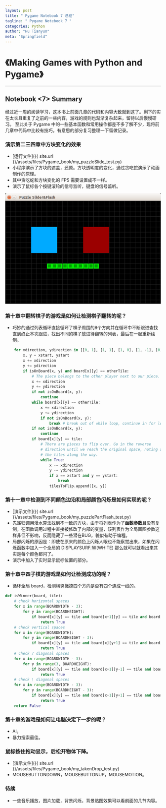 ```yaml
---
layout: post
title: " Pygame Notebook 7 总结"
tagline: " Pygame Notebook 7 "
categories: Python
author: "Hu Tianyun"
meta: "Springfield"
---
```


# 《Making Games with Python and Pygame》

*********************************************

## Notebook <7> Summary
经过近一周的阅读学习，这本书上前面几章的代码和内容大致就到这了。剩下的实在太长且重复了之前的一些内容，游戏的规则也渐渐复杂起来，留待以后慢慢研习。
至此关于 Pygame 中的一些基本函数和常用操作都差不多了解不少，现将前几章中代码中比较有技巧，有意思的部分复习整理一下留做记录。

### 演示第二三四章中方块变化的效果
 *  [运行文件]({{ site.url }}/assets/files/Pygame_book/my_puzzleSlide_test.py)  
 *  小程序演示了方块的遮盖，还原。方块透明度的变化，通过贪吃蛇演示了动画制作的原理。
 *  其中贪吃蛇和方块变化的 FPS 需要设置成不一样。
 *  演示了鼠标各个按键滚轮的信号监听，键盘的信号监听。

![演示图](/post_img/puzzle_slide.png  "演示图")

### 第十章中翻转棋子的游戏是如何让检测棋子翻转的呢？
 *  巧妙的通过列表循环直接循环了棋子周围的8个方向并在循环中不断跟进查找直到终止本次跟进，找出不同的棋子放进待翻转的列表，最后在一起重新绘制。


```Python
	for xdirection, ydirection in [[0, 1], [1, 1], [1, 0], [1, -1], [0, -1], [-1, -1], [-1, 0], [-1, 1]]:
		x, y = xstart, ystart
		x += xdirection
		y += ydirection
		if isOnBoard(x, y) and board[x][y] == otherTile:
			# The piece belongs to the other player next to our piece.
			x += xdirection
			y += ydirection
			if not isOnBoard(x, y):
				continue
			while board[x][y] == otherTile:
				x += xdirection
				y += ydirection
				if not isOnBoard(x, y):
					break # break out of while loop, continue in for loop
			if not isOnBoard(x, y):
				continue
			if board[x][y] == tile:
				# There are pieces to flip over. Go in the reverse
				# direction until we reach the original space, noting all
				# the tiles along the way.
				while True:
					x -= xdirection
					y -= ydirection
					if x == xstart and y == ystart:
						break
					tilesToFlip.append([x, y])
```
 
### 第十一章中检测到不同颜色边沿和局部颜色闪烁是如何实现的呢？
 *  [演示文件]({{ site.url }}/assets/files/Pygame_book/my_puzzlePartFlash_test.py)  
 *  先递归调用漫水算法找到不一致的方块，由于将列表作为了**函数参数**且没有复制，在函数调用过程中直接被修改了内部的变量，该列表作为全局画图参数这样非但不影响，反而隐藏了一些潜在BUG，貌似有助于编程。
 *  局部闪烁的原因是：即使在原来的颜色上闪烁人眼也不能察觉出来，如果在闪烁函数中加入一个全局的 DISPLAYSURF.fill(WHITE) 那么就可以就看出来其实是每个颜色都闪了。
 *  演示中加入了实时显示鼠标位置的部分。


### 第十章中四子棋的游戏是如何让检测成功的呢？
 *  循环全局 board，检测横竖撇捺四个方向是否有四个连成一线的。

```Python
def isWinner(board, tile):
	# check horizontal spaces
	for x in range(BOARDWIDTH - 3):
		for y in range(BOARDHEIGHT):
			if board[x][y] == tile and board[x+1][y] == tile and board[x+2][y] == tile and board[x+3][y] == tile:
				return True
	# check vertical spaces
	for x in range(BOARDWIDTH):
		for y in range(BOARDHEIGHT - 3):
			if board[x][y] == tile and board[x][y+1] == tile and board[x][y+2] == tile and board[x][y+3] == tile:
				return True
	# check / diagonal spaces
	for x in range(BOARDWIDTH - 3):
		for y in range(3, BOARDHEIGHT):
			if board[x][y] == tile and board[x+1][y-1] == tile and board[x+2][y-2] == tile and board[x+3][y-3] == tile:
				return True
	# check \ diagonal spaces
	for x in range(BOARDWIDTH - 3):
		for y in range(BOARDHEIGHT - 3):
			if board[x][y] == tile and board[x+1][y+1] == tile and board[x+2][y+2] == tile and board[x+3][y+3] == tile:
				return True
	return False

```

### 第十章的游戏是如何让电脑决定下一步的呢？
 * AI。
 * 暴力搜索最佳。


### 鼠标按住拖动显示，后松开物体下降。
 *  [演示文件]({{ site.url }}/assets/files/Pygame_book/my_takenDrop_test.py)  
 *  MOUSEBUTTONDOWN，MOUSEBUTTONUP，MOUSEMOTION。









### 待续
 *  一些音乐播放，图片加载，背景闪烁，背景贴图效果可以看前面的几节内容。
